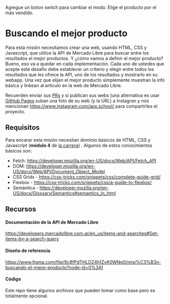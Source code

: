 Agregue un boton switch para cambiar el modo.
Elige el producto por el más vendido.

# Buscando el mejor producto

Para esta misión necesitamos crear una web, usando HTML, CSS y Javascript, que utilice la API de Mercado Libre para buscar entre los resultados el mejor productos.
Y ¿cómo vamos a definir el mejor producto? Bueno, eso va a quedar en cada implementación. Cada uno de ustedes que acepte este desafío debe establecer un criterio y elegir entre todos los resultados que les ofrece la API, uno de los resultados y mostrarlo en su webapp. Una vez que elijan el mejor producto simplemente muestran la info básica y linkean al articulo en la web de Mercado Libre.

Recuerden enviar sus [PRs](https://docs.github.com/en/github/collaborating-with-pull-requests/proposing-changes-to-your-work-with-pull-requests/about-pull-requests) y si publican sus webs (una alternativa es usar [GitHub Pages](https://pages.github.com/) suban una foto de su web (y la URL) a Instagran y nos mencionan https://www.instagram.com/apx.school/ para compartirles el proyecto.

## Requisitos

Para encarar esta misión necesitan dominio básicos de HTML, CSS y Javascript (**módulo 4** de [la carrera](https://apx.school/carreras/dwf)) . Algunos de estos conocimientos básicos son:

- Fetch: https://developer.mozilla.org/en-US/docs/Web/API/Fetch_API
- DOM: https://developer.mozilla.org/en-US/docs/Web/API/Document_Object_Model
- CSS Grids - https://css-tricks.com/snippets/css/complete-guide-grid/
- Flexbox - https://css-tricks.com/snippets/css/a-guide-to-flexbox/
- Semántica - https://developer.mozilla.org/en-US/docs/Glossary/Semantics#semantics_in_html

## Recursos

#### Documentación de la API de Mercado Libre

https://developers.mercadolibre.com.ar/en_us/items-and-searches#Get-items-by-a-search-query

#### Diseño de referencia

https://www.figma.com/file/9c8fPdTHLDZ4h1ZvK0WNg0/misi%C3%B3n-buscando-el-mejor-producto?node-id=0%3A1

#### Código

Este repo tiene algunos archivos que pueden tomar como base pero es totalmente opcional.
